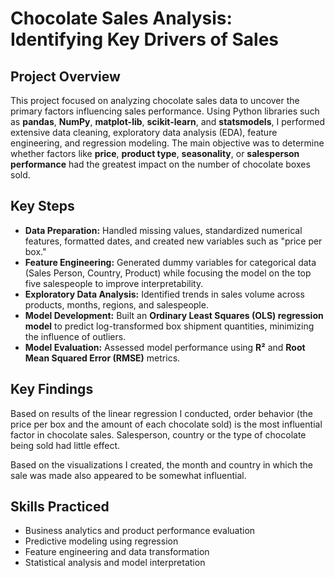 # Chocolate Sales Analysis: Identifying Key Drivers of Sales

## Project Overview
This project focused on analyzing chocolate sales data to uncover the primary factors influencing sales performance. Using Python libraries such as **pandas**, **NumPy**, **matplot-lib**, **scikit-learn**, and **statsmodels**, I performed extensive data cleaning, exploratory data analysis (EDA), feature engineering, and regression modeling. The main objective was to determine whether factors like **price**, **product type**, **seasonality**, or **salesperson performance** had the greatest impact on the number of chocolate boxes sold.

## Key Steps
- **Data Preparation:** Handled missing values, standardized numerical features, formatted dates, and created new variables such as "price per box."
- **Feature Engineering:** Generated dummy variables for categorical data (Sales Person, Country, Product) while focusing the model on the top five salespeople to improve interpretability.
- **Exploratory Data Analysis:** Identified trends in sales volume across products, months, regions, and salespeople.
- **Model Development:** Built an **Ordinary Least Squares (OLS) regression model** to predict log-transformed box shipment quantities, minimizing the influence of outliers.
- **Model Evaluation:** Assessed model performance using **R²** and **Root Mean Squared Error (RMSE)** metrics.

## Key Findings
Based on results of the linear regression I conducted, order behavior (the price per box and the amount of each chocolate sold) is the most influential factor in chocolate sales. Salesperson, country or the type of chocolate being sold had little effect.

Based on the visualizations I created, the month and country in which the sale was made also appeared to be somewhat influential.

## Skills Practiced
- Business analytics and product performance evaluation
- Predictive modeling using regression
- Feature engineering and data transformation
- Statistical analysis and model interpretation
